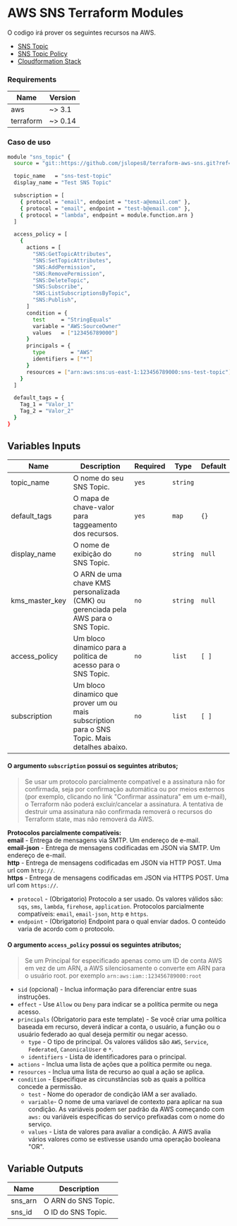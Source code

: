 # AWS SNS Terraform Modules

O codigo irá prover os seguintes recursos na AWS.

* [SNS Topic](https://registry.terraform.io/providers/hashicorp/aws/latest/docs/resources/sns_topic)
* [SNS Topic Policy](https://registry.terraform.io/providers/hashicorp/aws/latest/docs/resources/sns_topic_policy)
* [Cloudformation Stack](https://registry.terraform.io/providers/hashicorp/aws/latest/docs/resources/cloudformation_stack)

### Requirements
| Name | Version |
| ---- | ------- |
| aws | ~> 3.1 |
| terraform | ~> 0.14 |

### Caso de uso
```bash
module "sns_topic" {
  source = "git::https://github.com/jslopes8/terraform-aws-sns.git?ref=v2.0"

  topic_name   = "sns-test-topic"
  display_name = "Test SNS Topic"

  subscription = [
    { protocol = "email", endpoint = "test-a@email.com" },
    { protocol = "email", endpoint = "test-b@email.com" },
    { protocol = "lambda", endpoint = module.function.arn }
  ]

  access_policy = [
    {
      actions = [
        "SNS:GetTopicAttributes",
        "SNS:SetTopicAttributes",
        "SNS:AddPermission",
        "SNS:RemovePermission",
        "SNS:DeleteTopic",
        "SNS:Subscribe",
        "SNS:ListSubscriptionsByTopic",
        "SNS:Publish",
      ]
      condition = {
        test     = "StringEquals"
        variable = "AWS:SourceOwner"
        values   = ["123456789000"]
      }
      principals = {
        type        = "AWS"
        identifiers = ["*"]
      }
      resources = ["arn:aws:sns:us-east-1:123456789000:sns-test-topic"]
    }
  ]

  default_tags = {
    Tag_1 = "Valor_1"
    Tag_2 = "Valor_2"
  }
}
```

<!-- BEGINNING OF PRE-COMMIT-TERRAFORM DOCS HOOK -->
## Variables Inputs
| Name | Description | Required | Type | Default |
| ---- | ----------- | -------- | ---- | ------- |
| topic_name | O nome do seu SNS Topic. | `yes` | `string` | ` ` |
| default_tags | O mapa de chave-valor para taggeamento dos recursos. | `yes` | `map` | `{}` |
| display_name | O nome de exibição do SNS Topic. | `no` | `string` | `null` |
| kms_master_key | O ARN de uma chave KMS personalizada (CMK) ou gerenciada pela AWS para o SNS Topic. | `no` | `string` | `null` |
| access_policy | Um bloco dinamico para a politica de acesso para o SNS Topic. | `no` | `list` | `[ ]` |
| subscription | Um bloco dinamico que prover um ou mais subscription para o SNS Topic. Mais detalhes abaixo. | `no` | `list` | `[ ]` |

#### O argumento `subscription` possui os seguintes atributos;
>Se usar um protocolo parcialmente compatível e a assinatura não for confirmada, seja por confirmação automática ou por meios externos (por exemplo, clicando no link "Confirmar assinatura" em um e-mail), o Terraform não poderá excluir/cancelar a assinatura. A tentativa de destruir uma assinatura não confirmada removerá o recursos do Terraform state, mas não removerá da AWS.<br>

**Protocolos parcialmente compatíveis:**<br>
**email** - Entrega de mensagens via SMTP. Um endereço de e-mail.<br>
**email-json** - Entrega de mensagens codificadas em JSON via SMTP. Um endereço de e-mail.<br>
**http** - Entrega de mensagens codificadas em JSON via HTTP POST. Uma url com `http://`.<br>
**https** - Entrega de mensagens codificadas em JSON via HTTPS POST. Uma url com `https://`.<br>


- `protocol` - (Obrigatorio) Protocolo a ser usado. Os valores válidos são: `sqs`, `sms`, `lambda`, `firehose`, `application`. Protocolos parcialmente compatíveis: `email`, `email-json`, `http` e `https`.
- `endpoint` - (Obrigatorio) Endpoint para o qual enviar dados. O conteúdo varia de acordo com o protocolo.

#### O argumento `access_policy` possui os seguintes atributos;<br>
>Se um Principal for especificado apenas como um ID de conta AWS em vez de um ARN, a AWS silenciosamente o converte em ARN para o usuário root. por exemplo `arn:aws:iam::123456789000:root`

- `sid` (opcional) -  Inclua informação para diferenciar entre suas instruções.
- `effect` - Use `Allow` ou `Deny` para indicar se a política permite ou nega acesso.
- `principals` (Obrigatorio para este template) - Se você criar uma política baseada em recurso, deverá indicar a conta, o usuário, a função ou o usuário federado ao qual deseja permitir ou negar acesso.
  - `type` - O tipo de principal. Os valores válidos são `AWS`, `Service`, `Federated`, `CanonicalUser` e `*`.
  - `identifiers` - Lista de identificadores para o principal.
- `actions` - Inclua uma lista de ações que a política permite ou nega.
- `resources` - Inclua uma lista de recurso ao qual a ação se aplica.
- `condition` - Especifique as circunstâncias sob as quais a política concede a permissão.
  - `test` - Nome do operador de condição IAM a ser avaliado.
  - `variable`- O nome de uma variavel de contexto para aplicar na sua condição. As variáveis podem ser padrão da AWS começando com `aws:` ou variáveis específicas do serviço prefixadas com o nome do serviço.
  - `values` - Lista de valores para avaliar a condição. A AWS avalia vários valores como se estivesse usando uma operação booleana "OR".


## Variable Outputs
<!-- END OF PRE-COMMIT-TERRAFORM DOCS HOOK -->
| Name | Description |
| ---- | ----------- |
| sns_arn | O ARN do SNS Topic. |
| sns_id | O ID do SNS Topic. |